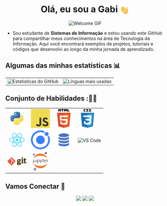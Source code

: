 <h1 align="center">Olá, eu sou a Gabi <img src="https://raw.githubusercontent.com/ABSphreak/ABSphreak/master/gifs/Hi.gif" width="30px" style="vertical-align: middle;"></h1>

<p align="center">
  <img src="https://i.pinimg.com/originals/44/e1/52/44e152a6334b2ad5bffdcc3c469a6005.gif" width="300" alt="Welcome GIF">
</p>


  * Sou estudante de **Sistemas de Informação** e estou usando este GitHub para compartilhar meus conhecimentos na área de Tecnologia da Informação. Aqui você encontrará exemplos de projetos, tutoriais e códigos que desenvolvi ao longo da minha jornada de aprendizado.


## Algumas das minhas estatísticas :bar_chart:

<p align="center">
  <table>
    <tr>
      <td><img height="180em" src="https://github-readme-stats.vercel.app/api?username=Gabriellemllo&show_icons=true&theme=tokyonight&include_all_commits=true&count_private=true" alt="Estatísticas do GitHub"/></td>
      <td><img height="180em" src="https://github-readme-stats.vercel.app/api/top-langs/?username=Gabriellemllo&layout=compact&langs_count=6&theme=tokyonight" alt="Línguas mais usadas"/></td>
    </tr>
  </table>
</p>

## Conjunto de Habilidades :👩‍💻

<p align="center">
  <table>
    <tr>
      <td><img src="https://raw.githubusercontent.com/github/explore/master/topics/python/python.png" width="60" alt="Python"></td>
      <td><img src="https://raw.githubusercontent.com/github/explore/master/topics/javascript/javascript.png" width="60" alt="JavaScript"></td>
      <td><img src="https://raw.githubusercontent.com/github/explore/master/topics/html/html.png" width="60" alt="HTML5"></td>
      <td><img src="https://raw.githubusercontent.com/github/explore/master/topics/css/css.png" width="60" alt="CSS3"></td>
    </tr>
    <tr>
      <td><img src="https://raw.githubusercontent.com/github/explore/master/topics/react/react.png" width="60" alt="React"></td>
      <td><img src="https://raw.githubusercontent.com/github/explore/master/topics/ionic/ionic.png" width="60" alt="Ionic"></td>
      <td><img src="https://raw.githubusercontent.com/github/explore/master/topics/sql/sql.png" width="60" alt="SQL"></td>
      <td><img src="https://img.icons8.com/fluent/48/000000/visual-studio-code-2019.png" width="60" alt="VS Code"></td>
    </tr>
    <tr>
      <td><img src="https://raw.githubusercontent.com/github/explore/master/topics/git/git.png" width="60" alt="Git"></td>
      <td><img src="https://raw.githubusercontent.com/github/explore/master/topics/jupyter-notebook/jupyter-notebook.png" width="60" alt="Jupyter"></td>
    </tr>
  </table>
</p>

## Vamos Conectar :handshake:

<p align="center">
  <a href="mailto:gabriellesilvamelo622@gmail.com"><img src="https://img.shields.io/badge/-Gmail-%23333?style=for-the-badge&logo=gmail&logoColor=white" target="_blank"></a>
  <a href="https://www.linkedin.com/in/gabriellemelo07/" target="_blank"><img src="https://img.shields.io/badge/-LinkedIn-%230077B5?style=for-the-badge&logo=linkedin&logoColor=white" target="_blank"></a>
  <a href="https://discordapp.com/users/753625139022921748" target="_blank"><img src="https://img.shields.io/badge/-Discord-%237289DA?style=for-the-badge&logo=discord&logoColor=white" target="_blank"></a>
</p>
